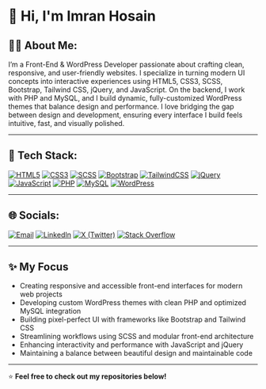 # 👋 Hi, I'm Imran Hosain  

## 🧑‍💻 About Me:
I’m a Front-End & WordPress Developer passionate about crafting clean, responsive, and user-friendly websites.
I specialize in turning modern UI concepts into interactive experiences using HTML5, CSS3, SCSS, Bootstrap, Tailwind CSS, jQuery, and JavaScript.
On the backend, I work with PHP and MySQL, and I build dynamic, fully-customized WordPress themes that balance design and performance.
I love bridging the gap between design and development, ensuring every interface I build feels intuitive, fast, and visually polished.

---

## 🧰 Tech Stack:
[![HTML5](https://img.shields.io/badge/HTML5-E34F26?logo=html5&logoColor=white)](https://developer.mozilla.org/docs/Web/Guide/HTML/HTML5)
[![CSS3](https://img.shields.io/badge/CSS3-1572B6?logo=css3&logoColor=white)](https://developer.mozilla.org/docs/Web/CSS)
[![SCSS](https://img.shields.io/badge/SCSS-CC6699?logo=sass&logoColor=white)](https://sass-lang.com/)
[![Bootstrap](https://img.shields.io/badge/Bootstrap-7952B3?logo=bootstrap&logoColor=white)](https://getbootstrap.com/)
[![TailwindCSS](https://img.shields.io/badge/TailwindCSS-38B2AC?logo=tailwind-css&logoColor=white)](https://tailwindcss.com/)
[![jQuery](https://img.shields.io/badge/jQuery-0769AD?logo=jquery&logoColor=white)](https://jquery.com/)
[![JavaScript](https://img.shields.io/badge/JavaScript-F7DF1E?logo=javascript&logoColor=black)](https://developer.mozilla.org/docs/Web/JavaScript)
[![PHP](https://img.shields.io/badge/PHP-777BB4?logo=php&logoColor=white)](https://www.php.net/)
[![MySQL](https://img.shields.io/badge/MySQL-4479A1?logo=mysql&logoColor=white)](https://www.mysql.com/)
[![WordPress](https://img.shields.io/badge/WordPress-21759B?logo=wordpress&logoColor=white)](https://wordpress.org/)

---

## 🌐 Socials:
[![Email](https://img.shields.io/badge/Email-D14836?logo=gmail&logoColor=white)](mailto:coderimran.me@gmail.com)
[![LinkedIn](https://img.shields.io/badge/LinkedIn-0A66C2?logo=linkedin&logoColor=white)](https://linkedin.com/in/web-designer-frontend-developer)
[![X (Twitter)](https://img.shields.io/badge/Twitter-000000?logo=x&logoColor=white)](https://x.com/ImranHosain97)
[![Stack Overflow](https://img.shields.io/badge/Stack%20Overflow-F58025?logo=stackoverflow&logoColor=white)](https://stackoverflow.com/users/17320324/imran-hosain)

---

## ✨ My Focus
- Creating responsive and accessible front-end interfaces for modern web projects
- Developing custom WordPress themes with clean PHP and optimized MySQL integration
- Building pixel-perfect UI with frameworks like Bootstrap and Tailwind CSS
- Streamlining workflows using SCSS and modular front-end architecture
- Enhancing interactivity and performance with JavaScript and jQuery
- Maintaining a balance between beautiful design and maintainable code

---

⭐️ **Feel free to check out my repositories below!**
